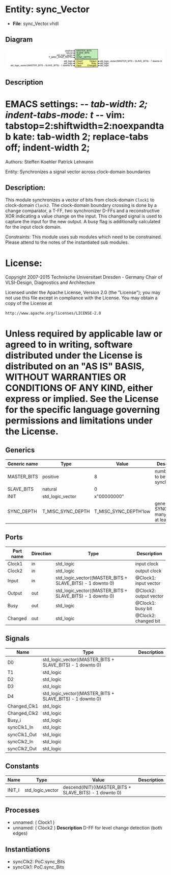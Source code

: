 # Entity: sync_Vector

- **File**: sync_Vector.vhdl
## Diagram

![Diagram](sync_Vector.svg "Diagram")
## Description

 EMACS settings: -*-  tab-width: 2; indent-tabs-mode: t -*-
 vim: tabstop=2:shiftwidth=2:noexpandtab
 kate: tab-width 2; replace-tabs off; indent-width 2;
 =============================================================================
 Authors:         Steffen Koehler
                  Patrick Lehmann

 Entity:          Synchronizes a signal vector across clock-domain boundaries

 Description:
 -------------------------------------
 This module synchronizes a vector of bits from clock-domain ``Clock1`` to
 clock-domain ``Clock2``. The clock-domain boundary crossing is done by a
 change comparator, a T-FF, two synchronizer D-FFs and a reconstructive
 XOR indicating a value change on the input. This changed signal is used
 to capture the input for the new output. A busy flag is additionally
 calculated for the input clock domain.

 Constraints:
   This module uses sub modules which need to be constrained. Please
   attend to the notes of the instantiated sub modules.

 License:
 =============================================================================
 Copyright 2007-2015 Technische Universitaet Dresden - Germany
                     Chair of VLSI-Design, Diagnostics and Architecture

 Licensed under the Apache License, Version 2.0 (the "License");
 you may not use this file except in compliance with the License.
 You may obtain a copy of the License at

    http://www.apache.org/licenses/LICENSE-2.0

 Unless required by applicable law or agreed to in writing, software
 distributed under the License is distributed on an "AS IS" BASIS,
 WITHOUT WARRANTIES OR CONDITIONS OF ANY KIND, either express or implied.
 See the License for the specific language governing permissions and
 limitations under the License.
 =============================================================================
## Generics

| Generic name | Type              | Value                 | Description                                  |
| ------------ | ----------------- | --------------------- | -------------------------------------------- |
| MASTER_BITS  | positive          | 8                     |  number of bit to be synchronized            |
| SLAVE_BITS   | natural           | 0                     |                                              |
| INIT         | std_logic_vector  | x"00000000"           |                                              |
| SYNC_DEPTH   | T_MISC_SYNC_DEPTH | T_MISC_SYNC_DEPTH'low |  generate SYNC_DEPTH many stages, at least 2 |
## Ports

| Port name | Direction | Type                                                      | Description              |
| --------- | --------- | --------------------------------------------------------- | ------------------------ |
| Clock1    | in        | std_logic                                                 |  <Clock>  input clock    |
| Clock2    | in        | std_logic                                                 |  <Clock>  output clock   |
| Input     | in        | std_logic_vector((MASTER_BITS + SLAVE_BITS) - 1 downto 0) |  @Clock1:  input vector  |
| Output    | out       | std_logic_vector((MASTER_BITS + SLAVE_BITS) - 1 downto 0) |  @Clock2:  output vector |
| Busy      | out       | std_logic                                                 |  @Clock1:  busy bit      |
| Changed   | out       | std_logic                                                 |  @Clock2:  changed bit   |
## Signals

| Name         | Type                                                      | Description |
| ------------ | --------------------------------------------------------- | ----------- |
| D0           | std_logic_vector((MASTER_BITS + SLAVE_BITS) - 1 downto 0) |             |
| T1           | std_logic                                                 |             |
| D2           | std_logic                                                 |             |
| D3           | std_logic                                                 |             |
| D4           | std_logic_vector((MASTER_BITS + SLAVE_BITS) - 1 downto 0) |             |
| Changed_Clk1 | std_logic                                                 |             |
| Changed_Clk2 | std_logic                                                 |             |
| Busy_i       | std_logic                                                 |             |
| syncClk1_In  | std_logic                                                 |             |
| syncClk1_Out | std_logic                                                 |             |
| syncClk2_In  | std_logic                                                 |             |
| syncClk2_Out | std_logic                                                 |             |
## Constants

| Name   | Type             | Value                                                   | Description |
| ------ | ---------------- | ------------------------------------------------------- | ----------- |
| INIT_I | std_logic_vector |  descend(INIT)((MASTER_BITS + SLAVE_BITS) - 1 downto 0) |             |
## Processes
- unnamed: ( Clock1 )
- unnamed: ( Clock2 )
**Description**
 D-FF for level change detection (both edges) 
## Instantiations

- syncClk2: PoC.sync_Bits
- syncClk1: PoC.sync_Bits
